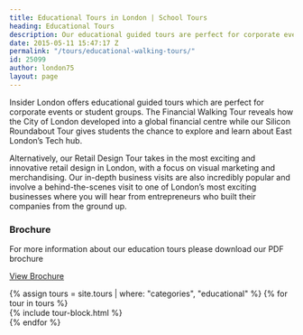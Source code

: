 ```yaml
---
title: Educational Tours in London | School Tours
heading: Educational Tours
description: Our educational guided tours are perfect for corporate events or student groups. The best educational tours in London with insider-london.co.uk.
date: 2015-05-11 15:47:17 Z
permalink: "/tours/educational-walking-tours/"
id: 25099
author: london75
layout: page
---
```


Insider London offers educational guided tours which are perfect for corporate events or student groups. The Financial Walking Tour reveals how the City of London developed into a global financial centre while our Silicon Roundabout Tour gives students the chance to explore and learn about East London’s Tech hub.

Alternatively, our Retail Design Tour takes in the most exciting and innovative retail design in London, with a focus on visual marketing and merchandising. Our in-depth business visits are also incredibly popular and involve a behind-the-scenes visit to one of London’s most exciting businesses where you will hear from entrepreneurs who built their companies from the ground up.

### Brochure

For more information about our education tours please download our PDF brochure

<a class="btn btn--small btn--red" href="/assets/insider-london-web-brochure.pdf">View Brochure
</a>

<div class="layout">
  {% assign tours = site.tours | where: "categories", "educational" %}
  {% for tour in tours %}
  <div class="layout__item u-1/4 u-1/3-lap u-1/2-palm">
  {% include tour-block.html %}
  </div>
  {% endfor %}
</div>
